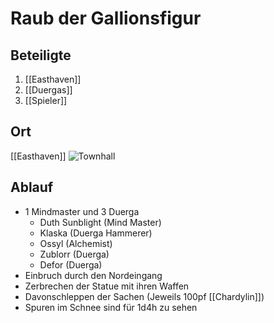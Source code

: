 # Raub der Gallionsfigur

## Beteiligte
1. [[Easthaven]]
2. [[Duergas]]
3. [[Spieler]]

## Ort
[[Easthaven]]
![Townhall](https://5e.tools/img/adventure/IDRotF/055-map-1.11-easthaven-town-hall.webp)

## Ablauf
- 1 Mindmaster und 3 Duerga
	- Duth Sunblight (Mind Master)
	- Klaska (Duerga Hammerer) 
	- Ossyl (Alchemist)
	- Zublorr (Duerga)
 	- Defor (Duerga)
- Einbruch durch den Nordeingang
- Zerbrechen der Statue mit ihren Waffen
- Davonschleppen der Sachen (Jeweils 100pf [[Chardylin]])
- Spuren im Schnee sind für 1d4h zu sehen

